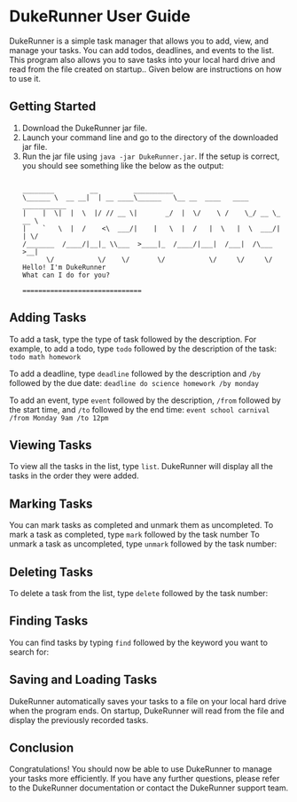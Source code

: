 # DukeRunner User Guide

DukeRunner is a simple task manager that allows you to add, view, and manage your tasks. You can add todos, deadlines, and events to the list. This program also allows you to save tasks into your local hard drive and read from the file created on startup.. Given below are instructions on how to use it.

## Getting Started
1. Download the DukeRunner jar file.
2. Launch your command line and go to the directory of the downloaded jar file.
3. Run the jar file using `java -jar DukeRunner.jar`. If the setup is correct, you should see something like the below as the output:
   ```
   
   ________         __         __________                                  
   \______ \  __ __|  | __ ____\______   \__ __  ____   ____   ___________ 
   |    |  \|  |  \  |/ // __ \|       _/  |  \/    \ /    \_/ __ \_  __ \
   |    `   \  |  /    <\  ___/|    |   \  |  /   |  \   |  \  ___/|  | \/
   /_______  /____/|__|_ \\___  >____|_  /____/|___|  /___|  /\___  >__|   
         \/           \/    \/       \/           \/     \/     \/
   Hello! I'm DukeRunner
   What can I do for you?

   ==============================
   ```

## Adding Tasks
To add a task, type the type of task followed by the description. For example, to add a todo, type `todo` followed by the description of the task:
`todo math homework`

To add a deadline, type `deadline` followed by the description and `/by` followed by the due date:
`deadline do science homework /by monday`

To add an event, type `event` followed by the description, `/from` followed by the start time, and `/to` followed by the end time:
`event school carnival /from Monday 9am /to 12pm`

## Viewing Tasks
To view all the tasks in the list, type `list`. DukeRunner will display all the tasks in the order they were added.

## Marking Tasks
You can mark tasks as completed and unmark them as uncompleted. To mark a task as completed, type `mark` followed by the task number
To unmark a task as uncompleted, type `unmark` followed by the task number:

## Deleting Tasks
To delete a task from the list, type `delete` followed by the task number:

## Finding Tasks
You can find tasks by typing `find` followed by the keyword you want to search for:

## Saving and Loading Tasks
DukeRunner automatically saves your tasks to a file on your local hard drive when the program ends. On startup, DukeRunner will read from the file and display the previously recorded tasks.

## Conclusion
Congratulations! You should now be able to use DukeRunner to manage your tasks more efficiently. If you have any further questions, please refer to the DukeRunner documentation or contact the DukeRunner support team.